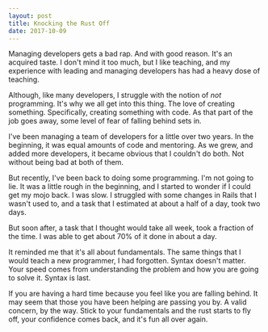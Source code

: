 ```yaml
---
layout: post
title: Knocking the Rust Off
date: 2017-10-09
---
```


Managing developers gets a bad rap. And with good reason. It's an acquired taste. I don't mind it too much, but I like teaching, and my experience with leading and managing developers has had a heavy dose of teaching.

<!--more-->

Although, like many developers, I struggle with the notion of _not_ programming. It's why we all get into this thing. The love of creating something. Specifically, creating something with code. As that part of the job goes away, some level of fear of falling behind sets in.

I've been managing a team of developers for a little over two years. In the beginning, it was equal amounts of code and mentoring. As we grew, and added more developers, it became obvious that I couldn't do both. Not without being bad at both of them.

But recently, I've been back to doing some programming. I'm not going to lie. It was a little rough in the beginning, and I started to wonder if I could get my mojo back. I was slow. I struggled with some changes in Rails that I wasn't used to, and a task that I estimated at about a half of a day, took two days.

But soon after, a task that I thought would take all week, took a fraction of the time. I was able to get about 70% of it done in about a day.

It reminded me that it's all about fundamentals. The same things that I would teach a new programmer, I had forgotten. Syntax doesn't matter. Your speed comes from understanding the problem and how you are going to solve it. Syntax is last. 

If you are having a hard time because you feel like you are falling behind. It may seem that those you have been helping are passing you by. A valid concern, by the way. Stick to your fundamentals and the rust starts to fly off, your confidence comes back, and it's fun all over again.

